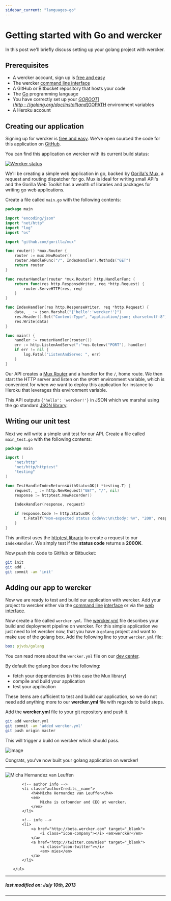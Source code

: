 ```yaml
---
sidebar_current: "languages-go"
---
```


# Getting started with Go and wercker
In this post we'll briefly discuss setting up your golang project with wercker.

## Prerequisites
* A wercker account, sign up is [free and easy](https://app.wercker.com/users/new/)
* The wercker [command line interface](/articles/cli/)
* A GitHub or Bitbucket repository that hosts your code
* The [Go](http://golang.org/) programming language
* You have correctly set up your [$GOROOT](http://golang.org/doc/install) and [$GOPATH](http://golang.org/doc/code.html#tmp_2) environment variables
* A Heroku account

## Creating our application

Signing up for wercker is [free and easy](https://app.wercker.com/users/new/). We've open sourced the code for this application on [GitHub](https://github.com/mies/go-http-sample).

You can find this application on wercker with its current build status:

[![Wercker status](https://app.wercker.com/status/91c291356b4383d2f7fe3df71fe99314/m)](https://app.wercker.com/project/bykey/91c291356b4383d2f7fe3df71fe99314)

We'll be creating a simple web application in go, backed by [Gorilla's Mux](http://www.gorillatoolkit.org/pkg/mux), a request and routing dispatcher for go.
Mux is ideal for writing small API's and the Gorilla Web Toolkit has a wealth of libraries and packages for writing go web applications.

Create a file called `main.go` with the following contents:

``` go
package main

import "encoding/json"
import "net/http"
import "log"
import "os"

import "github.com/gorilla/mux"

func router() *mux.Router {
    router := mux.NewRouter()
    router.HandleFunc("/", IndexHandler).Methods("GET")
    return router
}

func routerHandler(router *mux.Router) http.HandlerFunc {
    return func(res http.ResponseWriter, req *http.Request) {
        router.ServeHTTP(res, req)
    }
}

func IndexHandler(res http.ResponseWriter, req *http.Request) {
    data, _ := json.Marshal("{'hello':'wercker!'}")
    res.Header().Set("Content-Type", "application/json; charset=utf-8")
    res.Write(data)
}

func main() {
    handler := routerHandler(router())
    err := http.ListenAndServe(":"+os.Getenv("PORT"), handler)
    if err != nil {
        log.Fatal("ListenAndServe: ", err)
    }
}

```

Our API creates a [Mux Router](http://www.gorillatoolkit.org/pkg/mux#Router) and a handler for the `/`, home route. We then start the HTTP server and listen on the `$PORT` environment variable, which is convenient for when we want to deploy this application for instance to Heroku that leverages this environment variable.

This API outputs `{'hello': 'wercker!'}` in JSON which we marshal using the go standard [JSON library](http://golang.org/pkg/encoding/json/).

## Writing our unit test

Next we will write a simple unit test for our API. Create a file called `main_test.go` with the following contents:

``` go
package main

import (
    "net/http"
    "net/http/httptest"
    "testing"
)

func TestHandleIndexReturnsWithStatusOK(t *testing.T) {
    request, _ := http.NewRequest("GET", "/", nil)
    response := httptest.NewRecorder()

    IndexHandler(response, request)

    if response.Code != http.StatusOK {
        t.Fatalf("Non-expected status code%v:\n\tbody: %v", "200", response.Code)
    }
}
```

This unittest uses the [httptest librariy](http://golang.org/pkg/net/http/httptest/) to create a request to our `IndexHandler`. We simply test if the **status code** returns a **200OK**.

Now push this code to GitHub or Bitbucket:

``` bash
git init
git add .
git commit -am 'init'
```

## Adding our app to wercker

Now we are ready to test and build our application with wercker. Add your project to wercker either via the [command line](/articles/gettingstarted/cli.html) [interface](/articles/cli/) or via the [web interface](/articles/gettingstarted/web.html).

Now create a file called `wercker.yml`. The [wercker.yml](/articles/werckeryml/) file describes your build and deployment pipeline on wercker. For this simple application we just need to let wercker now, that you have a `golang` project and want to make use of the golang box. Add the following line to your `wercker.yml` file:

``` yaml
box: pjvds/golang
```

You can read more about the `wercker.yml` file on our [dev center](/articles/werckeryml/).

By default the golang box does the following:

* fetch your dependencies (in this case the Mux library)
* compile and build your application
* test your application

These items are sufficient to test and build our application, so we do not need add anything more to our **wercker.yml** file with regards to build steps.

Add the **wercker.yml** file to your git repository and push it.

``` bash
git add wercker.yml
git commit -am 'added wercker.yml'
git push origin master
```

This will trigger a build on wercker which should pass.

![image](http://f.cl.ly/items/0j0L0Q0n143Q0q3n430R/Screen%20Shot%202013-07-10%20at%202.34.35%20PM.png)

Congrats, you've now built your golang application on wercker!

-------

<div class="authorCredits">
    <span class="profile-picture">
        <img src="https://secure.gravatar.com/avatar/d4b19718f9748779d7cf18c6303dc17f?d=identicon&s=192" alt="Micha Hernandez van Leuffen"/>
    </span>
    <ul class="authorCredits">

        <!-- author info -->
        <li class="authorCredits__name">
            <h4>Micha Hernandez van Leuffen</h4>
            <em>
                Micha is cofounder and CEO at wercker.
            </em>
        </li>

        <!-- info -->
        <li>
            <a href="http://beta.wercker.com" target="_blank">
                <i class="icon-company"></i> <em>wercker</em>
            </a>
            <a href="http://twitter.com/mies" target="_blank">
                <i class="icon-twitter"></i>
                <em> mies</em>
            </a>
        </li>

    </ul>
</div>

-------
##### last modified on: July 10th, 2013
-------
